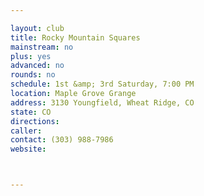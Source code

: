 ```yaml
---

layout: club
title: Rocky Mountain Squares
mainstream: no
plus: yes
advanced: no
rounds: no
schedule: 1st &amp; 3rd Saturday, 7:00 PM
location: Maple Grove Grange
address: 3130 Youngfield, Wheat Ridge, CO
state: CO
directions: 
caller: 
contact: (303) 988-7986
website: 



---
```


